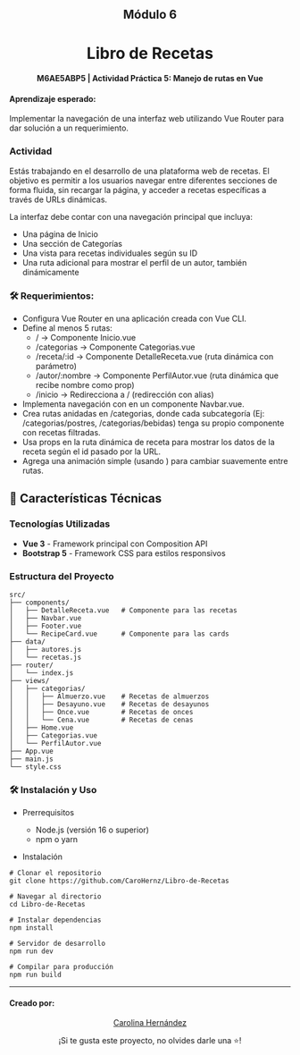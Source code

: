 <h2 align=center > Módulo 6</h2>
<h1 align=center > Libro de Recetas </h1>

<h4 align=center>M6AE5ABP5 | Actividad Práctica 5: Manejo de rutas en Vue </h4>

#### Aprendizaje esperado:
Implementar la navegación de una interfaz web utilizando Vue Router para dar solución a un requerimiento.

### Actividad
Estás trabajando en el desarrollo de una plataforma web de recetas. El objetivo es permitir a los usuarios navegar entre diferentes secciones de forma fluida, sin recargar la página, y acceder a recetas específicas a través de URLs dinámicas.

La interfaz debe contar con una navegación principal que incluya:
- Una página de Inicio
- Una sección de Categorías
- Una vista para recetas individuales según su ID
- Una ruta adicional para mostrar el perfil de un autor, también dinámicamente

### 🛠️ Requerimientos:
- Configura Vue Router en una aplicación creada con Vue CLI.
- Define al menos 5 rutas:
    - / → Componente Inicio.vue
    - /categorias → Componente Categorias.vue
    - /receta/:id → Componente DetalleReceta.vue (ruta dinámica con parámetro)
    - /autor/:nombre → Componente PerfilAutor.vue (ruta dinámica que recibe nombre como prop)
    - /inicio → Redirecciona a / (redirección con alias)
- Implementa navegación con <router-link> en un componente Navbar.vue.
- Crea rutas anidadas en /categorias, donde cada subcategoría (Ej: /categorias/postres, /categorias/bebidas) tenga su propio componente con recetas filtradas.
- Usa props en la ruta dinámica de receta para mostrar los datos de la receta según el id pasado por la URL.
- Agrega una animación simple (usando <transition>) para cambiar suavemente entre rutas.

## 🚀 Características Técnicas

### Tecnologías Utilizadas
- **Vue 3** - Framework principal con Composition API
- **Bootstrap 5** - Framework CSS para estilos responsivos

### Estructura del Proyecto

````
src/
├── components/
│   ├── DetalleReceta.vue   # Componente para las recetas
│   ├── Navbar.vue
│   ├── Footer.vue
│   └── RecipeCard.vue      # Componente para las cards
├── data/
│   ├── autores.js
│   └── recetas.js
├── router/
│   └── index.js
├── views/
│   ├── categorias/
│   │   ├── Almuerzo.vue    # Recetas de almuerzos
│   │   ├── Desayuno.vue    # Recetas de desayunos
│   │   ├── Once.vue        # Recetas de onces
│   │   └── Cena.vue        # Recetas de cenas
│   ├── Home.vue
│   ├── Categorias.vue
│   └── PerfilAutor.vue
├── App.vue
├── main.js
└── style.css

````

### 🛠️ Instalación y Uso
- Prerrequisitos
  * Node.js (versión 16 o superior)
  * npm o yarn

- Instalación
```
# Clonar el repositorio
git clone https://github.com/CaroHernz/Libro-de-Recetas

# Navegar al directorio
cd Libro-de-Recetas

# Instalar dependencias
npm install

# Servidor de desarrollo
npm run dev

# Compilar para producción
npm run build
```

----

#### Creado por:
<p align="center"> 
  <a href="https://github.com/CaroHernz">Carolina Hernández</a>
</p>
<div align="center"> ¡Si te gusta este proyecto, no olvides darle una ⭐! </div>
